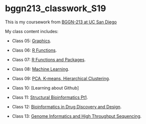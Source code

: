 # bggn213_classwork_S19

This is my coursework from [BGGN-213 at UC San Diego](https://bioboot.github.io/bggn213_S19/lectures/#10)

My class content includes:

- Class 05: [Graphics](https://github.com/klemoine/bggn213/blob/master/Class05/Class05.md).

- Class 06: [R Functions](https://github.com/klemoine/bggn213/blob/master/Class06/class6.md).

- Class 07: [R Functions and Packages](https://github.com/klemoine/bggn213/blob/master/Class07/Class07.md). 

- Class 08: [Machine Learning](https://github.com/klemoine/bggn213/blob/master/Class08/Class08.md).

- Class 09: [PCA, K-means, Hierarchical Clustering](https://github.com/klemoine/bggn213/blob/master/Class09/Class09.md).

- Class 10: [Learning about Github]

- Class 11: [Structural Bioinformatics Pt1](https://github.com/klemoine/bggn213/blob/master/class11/Class11.md).

- Class 12: [Bioinformatics in Drug Discovery and Design](https://github.com/klemoine/bggn213/blob/master/class12/Class12.md).

- Class 13: [Genome Informatics and High Throughput Sequencing](https://github.com/klemoine/bggn213/blob/master/Class13/Class13.md).

